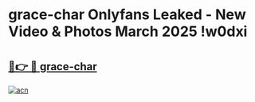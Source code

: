 # grace-char Onlyfans Leaked - New Video & Photos March 2025 !w0dxi

# <h2><a href="https://n0amwd.iuczelnia.edu.pl?title=grace-char&ref=w0dxi">🔗👉 🔴 grace-char</a></h2>

[![acn](https://github.com/user-attachments/assets/0f9c940e-d8b0-45ae-aac7-cd30a18b3e1c)](https://n0amwd.iuczelnia.edu.pl?title=grace-char&ref=w0dxi)

